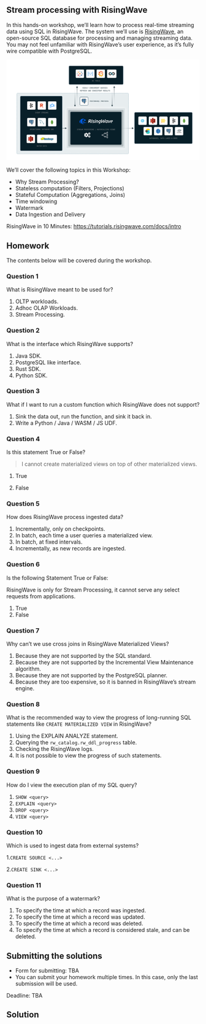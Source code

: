 ## Stream processing with RisingWave

In this hands-on workshop, we’ll learn how to process real-time streaming data using SQL in RisingWave. The system we’ll use is [RisingWave](https://github.com/risingwavelabs/risingwave), an open-source SQL database for processing and managing streaming data. You may not feel unfamiliar with RisingWave’s user experience, as it’s fully wire compatible with PostgreSQL.

![RisingWave](https://raw.githubusercontent.com/risingwavelabs/risingwave-docs/main/docs/images/new_archi_grey.png)

We’ll cover the following topics in this Workshop: 

- Why Stream Processing?
- Stateless computation (Filters, Projections)
- Stateful Computation (Aggregations, Joins)
- Time windowing
- Watermark
- Data Ingestion and Delivery

RisingWave in 10 Minutes:
https://tutorials.risingwave.com/docs/intro

## Homework

The contents below will be covered during the workshop.

### Question 1

What is RisingWave meant to be used for? 

1. OLTP workloads. 
2. Adhoc
OLAP Workloads. 
3. Stream Processing.

### Question 2

What is the interface which RisingWave supports? 

1. Java SDK. 
2. PostgreSQL like interface. 
3. Rust SDK. 
4. Python SDK.

### Question 3

What if I want to run a custom function which RisingWave does not
support? 

1. Sink the data out, run the function, and sink it back in. 
2. Write a Python / Java / WASM / JS UDF. 

### Question 4

Is this statement True or False?
> I cannot create materialized views
on top of other materialized views. 

1. True 

2. False

### Question 5

How does RisingWave process ingested data? 

1. Incrementally, only on
checkpoints. 
2. In batch, each time a user queries a materialized view.
3. In batch, at fixed intervals.
4. Incrementally, as new records are
ingested.

### Question 6

Is the following Statement True or False: 

RisingWave is only for Stream Processing, it cannot serve any select requests from applications. 

1. True 
2. False

### Question 7

Why can’t we use cross joins in RisingWave Materialized Views?

1. Because they are not supported by the SQL standard.
2. Because they are not supported by the Incremental View Maintenance algorithm.
3. Because they are not supported by the PostgreSQL planner.
4. Because they are too expensive, so it is banned in RisingWave’s stream engine.

### Question 8

What is the recommended way to view the progress of long-running SQL
statements like `CREATE MATERIALIZED VIEW` in RisingWave? 

1. Using the
EXPLAIN ANALYZE statement. 
2. Querying the `rw_catalog.rw_ddl_progress` table. 
3. Checking the RisingWave logs. 
4. It is not possible to view the progress of such statements.

### Question 9

How do I view the execution plan of my SQL query?

1. `SHOW <query>` 
2. `EXPLAIN <query>` 
3. `DROP <query>` 
4. `VIEW <query>`

### Question 10

Which is used to ingest data from external systems? 

1.`CREATE SOURCE <...>` 

2.`CREATE SINK <...>`

### Question 11

What is the purpose of a watermark? 

1. To specify the time at which a
record was ingested. 
2. To specify the time at which a record was
updated. 
3. To specify the time at which a record was deleted. 
4. To specify the time at which a record is considered stale, and can be
deleted.

## Submitting the solutions

- Form for submitting: TBA
- You can submit your homework multiple times. In this case, only the
last submission will be used.

Deadline: TBA

## Solution
